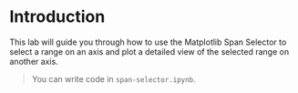 # Introduction

This lab will guide you through how to use the Matplotlib Span Selector to select a range on an axis and plot a detailed view of the selected range on another axis.

> You can write code in `span-selector.ipynb`.
